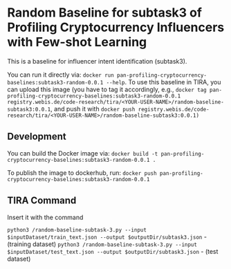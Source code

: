 # Random Baseline for subtask3 of Profiling Cryptocurrency Influencers with Few-shot Learning
This is a baseline for influencer intent identification (subtask3).

You can run it directly via: `docker run pan-profiling-cryptocurrency-baselines:subtask3-random-0.0.1 --help`. To use this baseline in TIRA, you can upload this image (you have to tag it accordingly, e.g., `docker tag pan-profiling-cryptocurrency-baselines:subtask3-random-0.0.1  registry.webis.de/code-research/tira/<YOUR-USER-NAME>/random-baseline-subtask3:0.0.1`, and push it with `docker push registry.webis.de/code-research/tira/<YOUR-USER-NAME>/random-baseline-subtask3:0.0.1) `


## Development
You can build the Docker image via: `docker build -t pan-profiling-cryptocurrency-baselines:subtask3-random-0.0.1 .`

To publish the image to dockerhub, run: `docker push pan-profiling-cryptocurrency-baselines:subtask3-random-0.0.1`

## TIRA Command
Insert it with the command 

`python3 /random-baseline-subtask-3.py --input $inputDataset/train_text.json --output $outputDir/subtask3.json` - (training dataset)
`python3 /random-baseline-subtask-3.py --input $inputDataset/test_text.json --output $outputDir/subtask3.json` - (test dataset)
